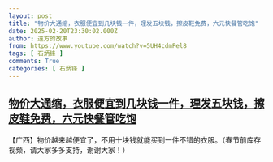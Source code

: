 ```yaml
---
layout: post
title: "物价大通缩，衣服便宜到几块钱一件，理发五块钱，擦皮鞋免费，六元快餐管吃饱"
date: 2025-02-20T23:30:02.000Z
author: 遠方的故事
from: https://www.youtube.com/watch?v=5UH4cdmPel8
tags: [ 石炳锋 ]
comments: True
categories: [ 石炳锋 ]
---
```

<!--1740094202000-->
[物价大通缩，衣服便宜到几块钱一件，理发五块钱，擦皮鞋免费，六元快餐管吃饱](https://www.youtube.com/watch?v=5UH4cdmPel8)
------

<div>
【广西】物价越来越便宜了，不用十块钱就能买到一件不错的衣服。（春节前库存视频，请大家多多支持，谢谢大家！）
</div>

